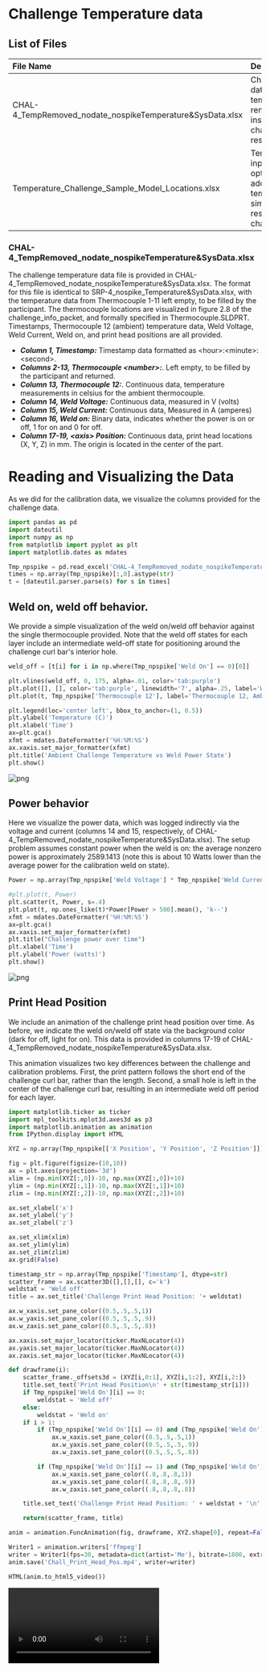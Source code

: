 # Challenge Temperature data
## List of Files
|File Name| Description|
|:---|:---|
|CHAL-4_TempRemoved_nodate_nospikeTemperature&SysData.xlsx|Challenge data file with temperatures removed–insert challenge  results here.|
|Temperature_Challenge_Sample_Model_Locations.xlsx|Template to input optional additional temperature simulated results–challenge.|

### CHAL-4_TempRemoved_nodate_nospikeTemperature&SysData.xlsx
The challenge temperature data file is provided in CHAL-4_TempRemoved_nodate_nospikeTemperature&SysData.xlsx.
The format for this file is identical to SRP-4_nospike_Temperature&SysData.xlsx, with the temperature data from Thermocouple 1-11 left empty, to be filled by the participant.
The thermocouple locations are visualized in figure 2.8 of the challenge_info_packet, and formally specified in Thermocouple.SLDPRT.
Timestamps, Thermocouple 12 (ambient) temperature data, Weld Voltage, Weld Current, Weld on, and print head positions are all provided.


- ***Column 1, Timestamp:*** Timestamp data formatted as \<hour\>:\<minute\>:\<second\>.
- ***Columns 2-13, Thermocouple \<number\>:***. Left empty, to be filled by the participant and returned.
- ***Column 13, Thermocouple 12:***. Continuous data, temperature measurements in celsius for the ambient thermocouple.
- ***Column 14, Weld Voltage:*** Continuous data, measured in V (volts)
- ***Column 15, Weld Current:*** Continuous data, Measured in A (amperes)
- ***Column 16, Weld on:*** Binary data, indicates whether the power is on or off, 1 for on and 0 for off.
- ***Column 17-19, \<axis\> Position:*** Continuous data, print head locations (X, Y, Z) in mm. The origin is located in the center of the part.

# Reading and Visualizing the Data

As we did for the calibration data, we visualize the columns provided for the challenge data.


```python
import pandas as pd
import dateutil
import numpy as np
from matplotlib import pyplot as plt
import matplotlib.dates as mdates

Tmp_npspike = pd.read_excel('CHAL-4_TempRemoved_nodate_nospikeTemperature&SysData.xlsx', skiprows=5)
times = np.array(Tmp_npspike)[:,0].astype(str)
t = [dateutil.parser.parse(s) for s in times]
```

## Weld on, weld off behavior.

We provide a simple visualization of the weld on/weld off behavior against the single thermocouple provided.
Note that the weld off states for each layer include an intermediate weld-off state for positioning around the challenge curl bar's interior hole.


```python
weld_off = [t[i] for i in np.where(Tmp_npspike['Weld On'] == 0)[0]]

plt.vlines(weld_off, 0, 175, alpha=.01, color='tab:purple')
plt.plot([], [], color='tab:purple', linewidth='7', alpha=.25, label='Weld off')
plt.plot(t, Tmp_npspike['Thermocouple 12'], label='Thermocouple 12, Ambient')

plt.legend(loc='center left', bbox_to_anchor=(1, 0.5))
plt.ylabel('Temperature (C)')
plt.xlabel('Time')
ax=plt.gca()
xfmt = mdates.DateFormatter('%H:%M:%S')
ax.xaxis.set_major_formatter(xfmt)
plt.title('Ambient Challenge Temperature vs Weld Power State')
plt.show()
```



![png](README/output_4_0.png)



## Power behavior

Here we visualize the power data, which was logged indirectly via the voltage and current (columns 14 and 15, respectively, of CHAL-4_TempRemoved_nodate_nospikeTemperature&SysData.xlsx).
The setup problem assumes constant power when the weld is on: the average nonzero power is approximately 2589.1413 (note this is about 10 Watts lower than the average power for the calibration weld on state).


```python
Power = np.array(Tmp_npspike['Weld Voltage'] * Tmp_npspike['Weld Current'])

#plt.plot(t, Power)
plt.scatter(t, Power, s=.4)
plt.plot(t, np.ones_like(t)*Power[Power > 500].mean(), 'k--')
xfmt = mdates.DateFormatter('%H:%M:%S')
ax=plt.gca()
ax.xaxis.set_major_formatter(xfmt)
plt.title("Challenge power over time")
plt.xlabel('Time')
plt.ylabel('Power (watts)')
plt.show()
```



![png](README/output_6_0.png)



## Print Head Position

We include an animation of the challenge print head position over time.
As before, we indicate the weld on/weld off state via the background color (dark for off, light for on).
This data is provided in columns 17-19 of CHAL-4_TempRemoved_nodate_nospikeTemperature&SysData.xlsx.

This animation visualizes two key differences between the challenge and calibration problems.
First, the print pattern follows the short end of the challenge curl bar, rather than the length.
Second, a small hole is left in the center of the challenge curl bar, resulting in an intermediate weld off period for each layer.


```python
import matplotlib.ticker as ticker
import mpl_toolkits.mplot3d.axes3d as p3
import matplotlib.animation as animation
from IPython.display import HTML

XYZ = np.array(Tmp_npspike[['X Position', 'Y Position', 'Z Position']])

fig = plt.figure(figsize=(10,10))
ax = plt.axes(projection='3d')
xlim = (np.min(XYZ[:,0])-10, np.max(XYZ[:,0])+10)
ylim = (np.min(XYZ[:,1])-10, np.max(XYZ[:,1])+10)
zlim = (np.min(XYZ[:,2])-10, np.max(XYZ[:,2])+10)

ax.set_xlabel('x')
ax.set_ylabel('y')
ax.set_zlabel('z')

ax.set_xlim(xlim)
ax.set_ylim(ylim)
ax.set_zlim(zlim)
ax.grid(False)

timestamp_str = np.array(Tmp_npspike['Timestamp'], dtype=str)
scatter_frame = ax.scatter3D([],[],[], c='k')
weldstat = 'Weld off'
title = ax.set_title('Challenge Print Head Position: '+ weldstat)

ax.w_xaxis.set_pane_color((0.5,.5,.5,1))
ax.w_yaxis.set_pane_color((0.5,.5,.5,.9))
ax.w_zaxis.set_pane_color((0.5,.5,.5,.8))

ax.xaxis.set_major_locator(ticker.MaxNLocator(4))
ax.yaxis.set_major_locator(ticker.MaxNLocator(4))
ax.zaxis.set_major_locator(ticker.MaxNLocator(4))

def drawframe(i):
    scatter_frame._offsets3d = (XYZ[i,0:1], XYZ[i,1:2], XYZ[i,2:])
    title.set_text('Print Head Position\n' + str(timestamp_str[i]))
    if Tmp_npspike['Weld On'][i] == 0:
        weldstat = 'Weld off'
    else:
        weldstat = 'Weld on'
    if i > 1:
        if (Tmp_npspike['Weld On'][i] == 0) and (Tmp_npspike['Weld On'][i-1] == 1):
            ax.w_xaxis.set_pane_color((0.5,.5,.5,1))
            ax.w_yaxis.set_pane_color((0.5,.5,.5,.9))
            ax.w_zaxis.set_pane_color((0.5,.5,.5,.8))

        if (Tmp_npspike['Weld On'][i] == 1) and (Tmp_npspike['Weld On'][i-1] == 0):
            ax.w_xaxis.set_pane_color((.8,.8,.8,1))
            ax.w_yaxis.set_pane_color((.8,.8,.8,.9))
            ax.w_zaxis.set_pane_color((.8,.8,.8,.8))

    title.set_text('Challenge Print Head Position: ' + weldstat + '\n' + str(timestamp_str[i]))

    return(scatter_frame, title)

anim = animation.FuncAnimation(fig, drawframe, XYZ.shape[0], repeat=False, interval=100)#XYZ.shape[0])

Writer1 = animation.writers['ffmpeg']
writer = Writer1(fps=30, metadata=dict(artist='Me'), bitrate=1800, extra_args=['-vcodec', 'libx264'])
anim.save('Chall_Print_Head_Pos.mp4', writer=writer)

HTML(anim.to_html5_video())

```
![](README/Chall_Print_Head_Pos.mp4)
